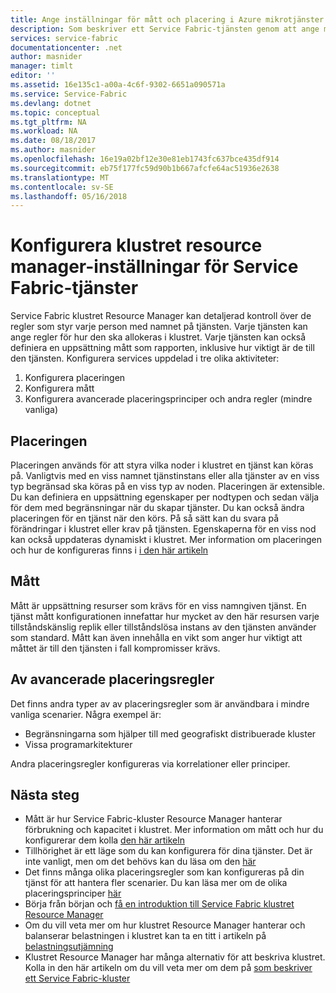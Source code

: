 ```yaml
---
title: Ange inställningar för mått och placering i Azure mikrotjänster | Microsoft Docs
description: Som beskriver ett Service Fabric-tjänsten genom att ange mått, placeringen och andra placeringsprinciper.
services: service-fabric
documentationcenter: .net
author: masnider
manager: timlt
editor: ''
ms.assetid: 16e135c1-a00a-4c6f-9302-6651a090571a
ms.service: Service-Fabric
ms.devlang: dotnet
ms.topic: conceptual
ms.tgt_pltfrm: NA
ms.workload: NA
ms.date: 08/18/2017
ms.author: masnider
ms.openlocfilehash: 16e19a02bf12e30e81eb1743fc637bce435df914
ms.sourcegitcommit: eb75f177fc59d90b1b667afcfe64ac51936e2638
ms.translationtype: MT
ms.contentlocale: sv-SE
ms.lasthandoff: 05/16/2018
---
```

# <a name="configuring-cluster-resource-manager-settings-for-service-fabric-services"></a>Konfigurera klustret resource manager-inställningar för Service Fabric-tjänster
Service Fabric klustret Resource Manager kan detaljerad kontroll över de regler som styr varje person med namnet på tjänsten. Varje tjänsten kan ange regler för hur den ska allokeras i klustret. Varje tjänsten kan också definiera en uppsättning mått som rapporten, inklusive hur viktigt är de till den tjänsten. Konfigurera services uppdelad i tre olika aktiviteter:

1. Konfigurera placeringen
2. Konfigurera mått
3. Konfigurera avancerade placeringsprinciper och andra regler (mindre vanliga)

## <a name="placement-constraints"></a>Placeringen
Placeringen används för att styra vilka noder i klustret en tjänst kan köras på. Vanligtvis med en viss namnet tjänstinstans eller alla tjänster av en viss typ begränsad ska köras på en viss typ av noden. Placeringen är extensible. Du kan definiera en uppsättning egenskaper per nodtypen och sedan välja för dem med begränsningar när du skapar tjänster. Du kan också ändra placeringen för en tjänst när den körs. På så sätt kan du svara på förändringar i klustret eller krav på tjänsten. Egenskaperna för en viss nod kan också uppdateras dynamiskt i klustret. Mer information om placeringen och hur de konfigureras finns i [i den här artikeln](service-fabric-cluster-resource-manager-cluster-description.md#node-properties-and-placement-constraints)

## <a name="metrics"></a>Mått
Mått är uppsättning resurser som krävs för en viss namngiven tjänst. En tjänst mått konfigurationen innefattar hur mycket av den här resursen varje tillståndskänslig replik eller tillståndslösa instans av den tjänsten använder som standard. Mått kan även innehålla en vikt som anger hur viktigt att måttet är till den tjänsten i fall kompromisser krävs.

## <a name="advanced-placement-rules"></a>Av avancerade placeringsregler
Det finns andra typer av av placeringsregler som är användbara i mindre vanliga scenarier. Några exempel är:
- Begränsningarna som hjälper till med geografiskt distribuerade kluster
- Vissa programarkitekturer

Andra placeringsregler konfigureras via korrelationer eller principer.

## <a name="next-steps"></a>Nästa steg
- Mått är hur Service Fabric-kluster Resource Manager hanterar förbrukning och kapacitet i klustret. Mer information om mått och hur du konfigurerar dem kolla [den här artikeln](service-fabric-cluster-resource-manager-metrics.md)
- Tillhörighet är ett läge som du kan konfigurera för dina tjänster. Det är inte vanligt, men om det behövs kan du läsa om den [här](service-fabric-cluster-resource-manager-advanced-placement-rules-affinity.md)
- Det finns många olika placeringsregler som kan konfigureras på din tjänst för att hantera fler scenarier. Du kan läsa mer om de olika placeringsprinciper [här](service-fabric-cluster-resource-manager-advanced-placement-rules-placement-policies.md)
- Börja från början och [få en introduktion till Service Fabric klustret Resource Manager](service-fabric-cluster-resource-manager-introduction.md)
- Om du vill veta mer om hur klustret Resource Manager hanterar och balanserar belastningen i klustret kan ta en titt i artikeln på [belastningsutjämning](service-fabric-cluster-resource-manager-balancing.md)
- Klustret Resource Manager har många alternativ för att beskriva klustret. Kolla in den här artikeln om du vill veta mer om dem på [som beskriver ett Service Fabric-kluster](service-fabric-cluster-resource-manager-cluster-description.md)
